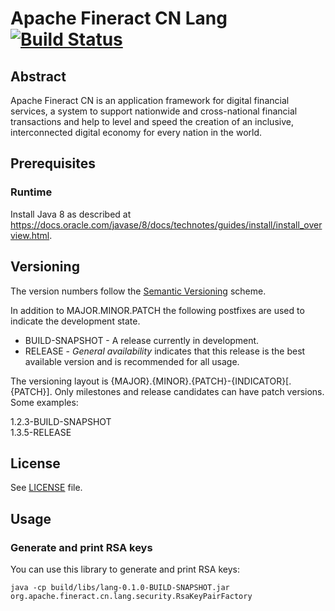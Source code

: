 # Apache Fineract CN Lang [![Build Status](https://api.travis-ci.com/apache/fineract-cn-lang.svg?branch=develop)](https://travis-ci.com/apache/fineract-cn-lang)

## Abstract
Apache Fineract CN is an application framework for digital financial services, a system to support nationwide and cross-national financial transactions and help to level and speed the creation of an inclusive, interconnected digital economy for every nation in the world.

## Prerequisites
### Runtime
Install Java 8 as described at https://docs.oracle.com/javase/8/docs/technotes/guides/install/install_overview.html.

## Versioning
The version numbers follow the [Semantic Versioning](http://semver.org/) scheme.

In addition to MAJOR.MINOR.PATCH the following postfixes are used to indicate the development state.

* BUILD-SNAPSHOT - A release currently in development. 
* RELEASE - _General availability_ indicates that this release is the best available version and is recommended for all usage.

The versioning layout is {MAJOR}.{MINOR}.{PATCH}-{INDICATOR}[.{PATCH}]. Only milestones and release candidates can  have patch versions. Some examples:

1.2.3-BUILD-SNAPSHOT  
1.3.5-RELEASE 

## License
See [LICENSE](LICENSE) file.

## Usage

### Generate and print RSA keys

You can use this library to generate and print RSA keys:

`java -cp build/libs/lang-0.1.0-BUILD-SNAPSHOT.jar  org.apache.fineract.cn.lang.security.RsaKeyPairFactory`
